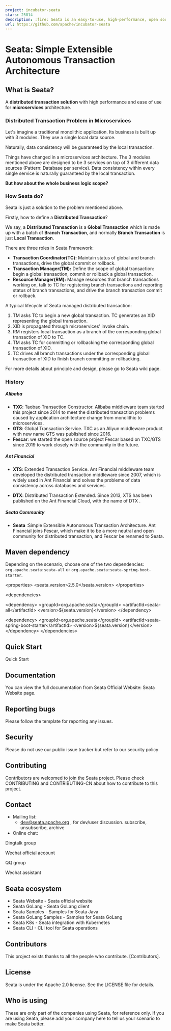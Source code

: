 ```yaml
---
project: incubator-seata
stars: 25814
description: :fire: Seata is an easy-to-use, high-performance, open source distributed transaction solution.
url: https://github.com/apache/incubator-seata
---
```


Seata: Simple Extensible Autonomous Transaction Architecture
============================================================

What is Seata?
--------------

A **distributed transaction solution** with high performance and ease of use for **microservices** architecture.

### Distributed Transaction Problem in Microservices

Let's imagine a traditional monolithic application. Its business is built up with 3 modules. They use a single local data source.

Naturally, data consistency will be guaranteed by the local transaction.

Things have changed in a microservices architecture. The 3 modules mentioned above are designed to be 3 services on top of 3 different data sources (Pattern: Database per service). Data consistency within every single service is naturally guaranteed by the local transaction.

**But how about the whole business logic scope?**

### How Seata do?

Seata is just a solution to the problem mentioned above.

Firstly, how to define a **Distributed Transaction**?

We say, a **Distributed Transaction** is a **Global Transaction** which is made up with a batch of **Branch Transaction**, and normally **Branch Transaction** is just **Local Transaction**.

There are three roles in Seata Framework:

-   **Transaction Coordinator(TC):** Maintain status of global and branch transactions, drive the global commit or rollback.
-   **Transaction Manager(TM):** Define the scope of global transaction: begin a global transaction, commit or rollback a global transaction.
-   **Resource Manager(RM):** Manage resources that branch transactions working on, talk to TC for registering branch transactions and reporting status of branch transactions, and drive the branch transaction commit or rollback.

A typical lifecycle of Seata managed distributed transaction:

1.  TM asks TC to begin a new global transaction. TC generates an XID representing the global transaction.
2.  XID is propagated through microservices' invoke chain.
3.  RM registers local transaction as a branch of the corresponding global transaction of XID to TC.
4.  TM asks TC for committing or rollbacking the corresponding global transaction of XID.
5.  TC drives all branch transactions under the corresponding global transaction of XID to finish branch committing or rollbacking.

For more details about principle and design, please go to Seata wiki page.

### History

##### Alibaba

-   **TXC**: Taobao Transaction Constructor. Alibaba middleware team started this project since 2014 to meet the distributed transaction problems caused by application architecture change from monolithic to microservices.
-   **GTS**: Global Transaction Service. TXC as an Aliyun middleware product with new name GTS was published since 2016.
-   **Fescar**: we started the open source project Fescar based on TXC/GTS since 2019 to work closely with the community in the future.

##### Ant Financial

-   **XTS**: Extended Transaction Service. Ant Financial middleware team developed the distributed transaction middleware since 2007, which is widely used in Ant Financial and solves the problems of data consistency across databases and services.
    
-   **DTX**: Distributed Transaction Extended. Since 2013, XTS has been published on the Ant Financial Cloud, with the name of DTX .
    

##### Seata Community

-   **Seata** :Simple Extensible Autonomous Transaction Architecture. Ant Financial joins Fescar, which make it to be a more neutral and open community for distributed transaction, and Fescar be renamed to Seata.

Maven dependency
----------------

Depending on the scenario, choose one of the two dependencies: `org.apache.seata:seata-all` or `org.apache.seata:seata-spring-boot-starter`.

<properties\>
  <seata.version>2.5.0</seata.version>
</properties\>

<dependencies\>
<!--dependencies for non-SpringBoot application framework\-->
  <dependency\>
    <groupId\>org.apache.seata</groupId\>
    <artifactId\>seata-all</artifactId\>
    <version\>${seata.version}</version\>
  </dependency\>

<!--If your project base on \`Spring Boot\`, you can directly use the following dependencies\-->
<!--Notice: \`seata-spring-boot-starter\` has already included \`seata-all\` dependency\-->
  <dependency\>
    <groupId\>org.apache.seata</groupId\>
    <artifactId\>seata-spring-boot-starter</artifactId\>
    <version\>${seata.version}</version\>
  </dependency\>
</dependencies\>

Quick Start
-----------

Quick Start

Documentation
-------------

You can view the full documentation from Seata Official Website: Seata Website page.

Reporting bugs
--------------

Please follow the template for reporting any issues.

Security
--------

Please do not use our public issue tracker but refer to our security policy

Contributing
------------

Contributors are welcomed to join the Seata project. Please check CONTRIBUTING and CONTRIBUTING-CN about how to contribute to this project.

Contact
-------

-   Mailing list:
    -   dev@seata.apache.org , for dev/user discussion. subscribe, unsubscribe, archive
-   Online chat:

Dingtalk group

Wechat official account

QQ group

Wechat assistant

Seata ecosystem
---------------

-   Seata Website - Seata official website
-   Seata GoLang - Seata GoLang client
-   Seata Samples - Samples for Seata Java
-   Seata GoLang Samples - Samples for Seata GoLang
-   Seata K8s - Seata integration with Kubernetes
-   Seata CLI - CLI tool for Seata operations

Contributors
------------

This project exists thanks to all the people who contribute. \[Contributors\].

License
-------

Seata is under the Apache 2.0 license. See the LICENSE file for details.

Who is using
------------

These are only part of the companies using Seata, for reference only. If you are using Seata, please add your company here to tell us your scenario to make Seata better.
